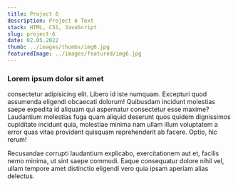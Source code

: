 ```yaml
--- 
title: Project 6
description: Project 6 Text
stack: HTML, CSS, JavaScript
slug: project-6
date: 02.05.2022
thumb: ../images/thumbs/img6.jpg
featuredImage: ../images/featured/img6.jpg
--- 
```


### Lorem ipsum dolor sit amet 
consectetur adipisicing elit. Libero id iste numquam. Excepturi quod assumenda eligendi obcaecati dolorum! Quibusdam incidunt molestias saepe expedita id aliquam qui aspernatur consectetur esse maxime?
Laudantium molestias fuga quam aliquid deserunt quos quidem dignissimos cupiditate incidunt quia, molestiae minima nam ullam illum voluptatem a error quas vitae provident quisquam reprehenderit ab facere. Optio, hic rerum!

Recusandae corrupti laudantium explicabo, exercitationem aut et, facilis nemo minima, ut sint saepe commodi. Eaque consequatur dolore nihil vel, ullam tempore amet distinctio eligendi vero quia ipsam aperiam alias delectus.
